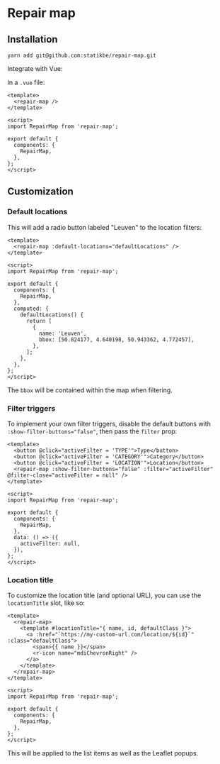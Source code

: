 # Repair map

## Installation

```
yarn add git@github.com:statikbe/repair-map.git
```

Integrate with Vue:

In a `.vue` file:

```vue
<template>
  <repair-map />
</template>

<script>
import RepairMap from 'repair-map';

export default {
  components: {
    RepairMap,
  },
};
</script>
```

## Customization

### Default locations

This will add a radio button labeled "Leuven" to the location filters:

```vue
<template>
  <repair-map :default-locations="defaultLocations" />
</template>

<script>
import RepairMap from 'repair-map';

export default {
  components: {
    RepairMap,
  },
  computed: {
    defaultLocations() {
      return [
        {
          name: 'Leuven',
          bbox: [50.824177, 4.640198, 50.943362, 4.772457],
        },
      ];
    },
  },
};
</script>
```

The `bbox` will be contained within the map when filtering.

### Filter triggers

To implement your own filter triggers, disable the default buttons with `:show-filter-buttons="false"`, then pass the `filter` prop:

```vue
<template>
  <button @click="activeFilter = 'TYPE'">Type</button>
  <button @click="activeFilter = 'CATEGORY'">Category</button>
  <button @click="activeFilter = 'LOCATION'">Location</button>
  <repair-map :show-filter-buttons="false" :filter="activeFilter" @filter-close="activeFilter = null" />
</template>

<script>
import RepairMap from 'repair-map';

export default {
  components: {
    RepairMap,
  },
  data: () => ({
    activeFilter: null,
  }),
};
</script>
```

### Location title

To customize the location title (and optional URL), you can use the `locationTitle` slot, like so:

```vue
<template>
  <repair-map>
    <template #locationTitle="{ name, id, defaultClass }">
      <a :href="`https://my-custom-url.com/location/${id}`" :class="defaultClass">
        <span>{{ name }}</span>
        <r-icon name="mdiChevronRight" />
      </a>
    </template>
  </repair-map>
</template>

<script>
import RepairMap from 'repair-map';

export default {
  components: {
    RepairMap,
  },
};
</script>
```

This will be applied to the list items as well as the Leaflet popups.
